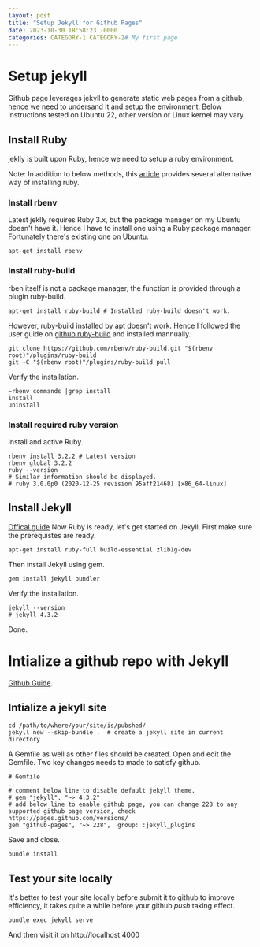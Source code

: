 ```yaml
---
layout: post
title: "Setup Jekyll for Github Pages"
date: 2023-10-30 18:58:23 -0000
categories: CATEGORY-1 CATEGORY-2# My first page
---
```

# Setup jekyll
Github page leverages jekyll to generate static web pages from a github, hence we need to undersand it and setup the environment.
Below instructions tested on Ubuntu 22, other version or Linux kernel may vary.

## Install Ruby
jeklly is built upon Ruby, hence we need to setup a ruby environment.

Note: In addition to below methods, this [article](https://www.ruby-lang.org/en/documentation/installation/) provides several alternative way of installing ruby.
### Install rbenv
Latest jeklly requires Ruby 3.x, but the package manager on my Ubuntu doesn't have it. Hence I have to install one using a Ruby package manager. Fortunately there's existing one on Ubuntu.
```shell
apt-get install rbenv
```
### Install ruby-build
rben itself is not a package manager, the function is provided through a plugin ruby-build. 
```shell
apt-get install ruby-build # Installed ruby-build doesn't work.
```
However, ruby-build installed by apt doesn't work. Hence I followed the user guide on [github ruby-build](https://github.com/rbenv/ruby-build) and installed mannually.
```shell
git clone https://github.com/rbenv/ruby-build.git "$(rbenv root)"/plugins/ruby-build
git -C "$(rbenv root)"/plugins/ruby-build pull
```
Verify the installation.
```shell
~rbenv commands |grep install
install
uninstall
```
### Install required ruby version
Install and active Ruby.
```shell
rbenv install 3.2.2 # Latest version
rbenv global 3.2.2
ruby --version
# Similar information should be displayed.
# ruby 3.0.0p0 (2020-12-25 revision 95aff21468) [x86_64-linux]
```
## Install Jekyll
[Offical guide](https://jekyllrb.com/docs/installation/ubuntu/)
Now Ruby is ready, let's get started on Jekyll.
First make sure the prerequistes are ready.
```
apt-get install ruby-full build-essential zlib1g-dev
```
Then install Jekyll using gem.
```
gem install jekyll bundler
```
Verify the installation.
```
jekyll --version
# jekyll 4.3.2
```
Done.


# Intialize a github repo with Jekyll
[Github Guide](https://docs.github.com/en/pages/setting-up-a-github-pages-site-with-jekyll/creating-a-github-pages-site-with-jekyll).
## Intialize a jekyll site
```shell
cd /path/to/where/your/site/is/pubshed/
jekyll new --skip-bundle .  # create a jekyll site in current directory
```
A Gemfile as well as other files should be created. Open and edit the Gemfile. Two key changes needs to made to satisfy github.
```shell
# Gemfile
...
# comment below line to disable default jekyll theme.
# gem "jekyll", "~> 4.3.2"
# add below line to enable github page, you can change 228 to any supported github page version, check https://pages.github.com/versions/
gem "github-pages", "~> 228",  group: :jekyll_plugins
```
Save and close.

```shell
bundle install
```

## Test your site locally
It's better to test your site locally before submit it to github to improve efficiency, it takes quite a while before your github *push* taking effect.
```shell
bundle exec jekyll serve
```
And then visit it on http://localhost:4000
